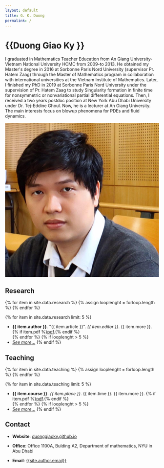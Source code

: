 ```yaml
---
layout: default
title: G. K. Duong
permalink: /
---
```


<div class="about">
  <div class="info">
    <h1>{{Duong Giao Ky  }}</h1>
    <p>
   
  I graduated in Mathematics Teacher Education from An Giang University-Vietnam National University HCMC from 2009-to 2013. He obtained my Master's degree in 2016 at Sorbonne Paris Nord University (supervisor Pr. Hatem Zaag) through the Master of Mathematics program in collaboration with international universities at the Vietnam Institute of Mathematics. Later, I finished my PhD in 2019 at Sorbonne Paris Nord University under the  supervision of  Pr. Hatem Zaag to study Singularity formation in finite time for nonsymmetric or nonvariational partial differential equations. Then, I received a two years postdoc position  at New York Abu Dhabi University under Dr. Tej-Eddine Ghoul. Now, he is a lecturer at  An Giang University. The main interests focus on blowup phenomena for PDEs  and fluid dynamics. 
    </p>
  </div>
  <div class="captioned-img">
    <img src="images/avatar.jpg" alt="My avatar" />
  </div>
</div>

## <i class="fas fa-university"></i> Research

{% for item in site.data.research %}
  {% assign looplenght = forloop.length %}
{% endfor %}

{% for item in site.data.research limit: 5 %}
  - <strong>{{ item.author }}</strong>. "{{ item.article }}". *{{ item.editor }}*. {{ item.more }}. {% if item.pdf %}<a href="files/pdf/{{ item.pdf }}" target="_blank">pdf</a>.{% endif %} <br />
{% endfor %}
{% if looplenght > 5 %}
  - [_See more_...](/research)
{% endif %}


## <i class="fas fa-chalkboard-teacher"></i> Teaching


{% for item in site.data.teaching %}
  {% assign looplenght = forloop.length %}
{% endfor %}

{% for item in site.data.teaching limit: 5 %}
  - <strong>{{ item.course }}</strong>. _{{ item.place }}_. {{ item.time }}. {{ item.more }}. {% if item.pdf %}<a href="files/pdf/{{ item.pdf }}" target="_blank">pdf</a>.{% endif %} <br />
{% endfor %}
{% if looplenght > 5 %}
  - [_See more_...](/research)
{% endif %}


## <i class="fas fa-mail-bulk"></i> Contact

- **Website**: [duonggiaoky.github.io](https://duonggiaoky.github.io)

- **Office**: Office 1100A,  Bulding A2,  Department of mathematics, NYU in Abu Dhabi 
- **Email**: [{{site.author.email}}](mailto:{{site.author.email}})
